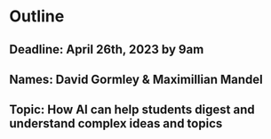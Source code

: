 # Outline

## Deadline: April 26th, 2023 by 9am

## Names: David Gormley & Maximillian Mandel

## Topic: How AI can help students digest and understand complex ideas and topics
